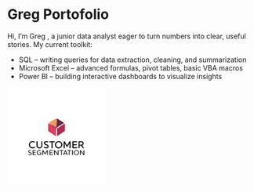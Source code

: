 # Greg Portofolio
Hi, I’m Greg , a junior data analyst eager to turn numbers into clear, useful stories.
My current toolkit:

- SQL – writing queries for data extraction, cleaning, and summarization
- Microsoft Excel – advanced formulas, pivot tables, basic VBA macros
- Power BI – building interactive dashboards to visualize insights

<img src="Customer%20Segmentation/LOGO.png" alt="LOGO" width="200">
